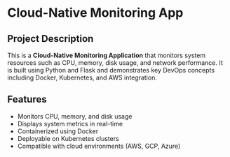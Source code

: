 # Cloud-Native Monitoring App

## Project Description
This is a **Cloud-Native Monitoring Application** that monitors system resources such as CPU, memory, disk usage, and network performance. It is built using Python and Flask and demonstrates key DevOps concepts including Docker, Kubernetes, and AWS integration.

## Features
- Monitors CPU, memory, and disk usage
- Displays system metrics in real-time
- Containerized using Docker
- Deployable on Kubernetes clusters
- Compatible with cloud environments (AWS, GCP, Azure)
